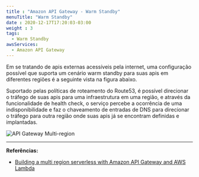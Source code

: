 ```yaml
---
title : "Amazon API Gateway - Warm Standby"
menuTitle: "Warm Standby"
date : 2020-12-17T17:20:03-03:00
weight : 3
tags:
  - Warm Standby
awsServices:
  - Amazon API Gateway
---
```


Em se tratando de apis externas acessíveis pela internet, uma configuração possível que suporta um cenário warm standby para suas apis em diferentes regiões é a seguinte vista na figura abaixo.

Suportado pelas políticas de roteamento do Route53, é possível direcionar o tráfego de suas apis para uma infraestrutura em uma região, e através da funcionalidade de health check, o serviço percebe a ocorrência de uma indisponibilidade e faz o chaveamento de entradas de DNS para direcionar o tráfego para outra região onde suas apis já se encontram definidas e implantadas. 

![API Gateway Multi-region](https://d2908q01vomqb2.cloudfront.net/1b6453892473a467d07372d45eb05abc2031647a/2017/11/08/active-active-architecture.png)



---
**Referências:**
- [Building a multi region serverless with Amazon API Gateway and AWS Lambda](https://aws.amazon.com/blogs/compute/building-a-multi-region-serverless-application-with-amazon-api-gateway-and-aws-lambda/)